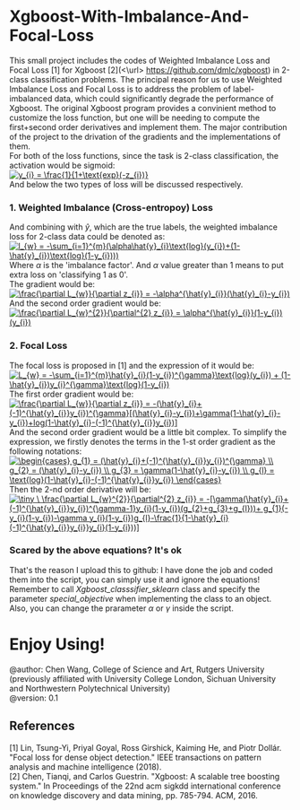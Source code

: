 # Xgboost-With-Imbalance-And-Focal-Loss
This small project includes the codes of Weighted Imbalance Loss and Focal Loss [1] for Xgboost [2](<\url> https://github.com/dmlc/xgboost) in 2-class classification problems. The principal reason for us to use Weighted Imbalance Loss and Focal Loss is to address the problem of label-imbalanced data, which could significantly degrade the performance of Xgboost. The original Xgboost program provides a convinient method to customize the loss function, but one will be needing to compute the first+second order derivatives and implement them. The major contribution of the project to the drivation of the gradients and the implementations of them.<br/>
For both of the loss functions, since the task is 2-class classification, the activation would be sigmoid: <br />
<a href="https://www.codecogs.com/eqnedit.php?latex=y_{i}&space;=&space;\frac{1}{1&plus;\text{exp}(-z_{i})}" target="_blank"><img src="https://latex.codecogs.com/gif.latex?y_{i}&space;=&space;\frac{1}{1&plus;\text{exp}(-z_{i})}" title="y_{i} = \frac{1}{1+\text{exp}(-z_{i})}" /></a> <br />
And below the two types of loss will be discussed respectively. <br />
### 1. Weighted Imbalance (Cross-entropoy) Loss
And combining with $\hat{y}$, which are the true labels, the weighted imbalance loss for 2-class data could be denoted as: <br />
<a href="https://www.codecogs.com/eqnedit.php?latex=l_{w}&space;=&space;-\sum_{i=1}^{m}(\alpha\hat{y}_{i}\text{log}(y_{i})&plus;(1-\hat{y}_{i})\text{log}(1-y_{i})))" target="_blank"><img src="https://latex.codecogs.com/gif.latex?l_{w}&space;=&space;-\sum_{i=1}^{m}(\alpha\hat{y}_{i}\text{log}(y_{i})&plus;(1-\hat{y}_{i})\text{log}(1-y_{i})))" title="l_{w} = -\sum_{i=1}^{m}(\alpha\hat{y}_{i}\text{log}(y_{i})+(1-\hat{y}_{i})\text{log}(1-y_{i})))" /></a>
<br />
Where $\alpha$ is the 'imbalance factor'. And $\alpha$ value greater than 1 means to put extra loss on 'classifying 1 as 0'.<br />
The gradient would be: <br />
<a href="https://www.codecogs.com/eqnedit.php?latex=\frac{\partial&space;L_{w}}{\partial&space;z_{i}}&space;=&space;-\alpha^{\hat{y}_{i}}(\hat{y}_{i}-y_{i})" target="_blank"><img src="https://latex.codecogs.com/gif.latex?\frac{\partial&space;L_{w}}{\partial&space;z_{i}}&space;=&space;-\alpha^{\hat{y}_{i}}(\hat{y}_{i}-y_{i})" title="\frac{\partial L_{w}}{\partial z_{i}} = -\alpha^{\hat{y}_{i}}(\hat{y}_{i}-y_{i})" /></a>  <br />
And the second order gradient would be: <br />
<a href="https://www.codecogs.com/eqnedit.php?latex=\frac{\partial&space;L_{w}^{2}}{\partial^{2}&space;z_{i}}&space;=&space;\alpha^{\hat{y}_{i}}(1-y_{i})(y_{i})" target="_blank"><img src="https://latex.codecogs.com/gif.latex?\frac{\partial&space;L_{w}^{2}}{\partial^{2}&space;z_{i}}&space;=&space;\alpha^{\hat{y}_{i}}(1-y_{i})(y_{i})" title="\frac{\partial L_{w}^{2}}{\partial^{2} z_{i}} = \alpha^{\hat{y}_{i}}(1-y_{i})(y_{i})" /></a>   <br />

### 2. Focal Loss
The focal loss is proposed in [1] and the expression of it would be: <br />
<a href="https://www.codecogs.com/eqnedit.php?latex=\dpi{150}&space;L_{w}&space;=&space;-\sum_{i=1}^{m}\hat{y}_{i}(1-y_{i})^{\gamma}\text{log}(y_{i})&space;&plus;&space;(1-\hat{y}_{i})y_{i}^{\gamma}\text{log}(1-y_{i})" target="_blank"><img src="https://latex.codecogs.com/gif.latex?\dpi{150}&space;L_{w}&space;=&space;-\sum_{i=1}^{m}\hat{y}_{i}(1-y_{i})^{\gamma}\text{log}(y_{i})&space;&plus;&space;(1-\hat{y}_{i})y_{i}^{\gamma}\text{log}(1-y_{i})" title="L_{w} = -\sum_{i=1}^{m}\hat{y}_{i}(1-y_{i})^{\gamma}\text{log}(y_{i}) + (1-\hat{y}_{i})y_{i}^{\gamma}\text{log}(1-y_{i})" /></a> <br />
The first order gradient would be: <br />
<a href="https://www.codecogs.com/eqnedit.php?latex=\frac{\partial&space;L_{w}}{\partial&space;z_{i}}&space;=&space;-(\hat{y}_{i}&plus;(-1)^{\hat{y}_{i}}y_{i})^{\gamma}[(\hat{y}_{i}-y_{i})&plus;\gamma(1-\hat{y}_{i}-y_{i})&plus;log(1-\hat{y}_{i}-(-1)^{\hat{y}_{i}}y_{i})]" target="_blank"><img src="https://latex.codecogs.com/gif.latex?\frac{\partial&space;L_{w}}{\partial&space;z_{i}}&space;=&space;-(\hat{y}_{i}&plus;(-1)^{\hat{y}_{i}}y_{i})^{\gamma}[(\hat{y}_{i}-y_{i})&plus;\gamma(1-\hat{y}_{i}-y_{i})&plus;log(1-\hat{y}_{i}-(-1)^{\hat{y}_{i}}y_{i})]" title="\frac{\partial L_{w}}{\partial z_{i}} = -(\hat{y}_{i}+(-1)^{\hat{y}_{i}}y_{i})^{\gamma}[(\hat{y}_{i}-y_{i})+\gamma(1-\hat{y}_{i}-y_{i})+log(1-\hat{y}_{i}-(-1)^{\hat{y}_{i}}y_{i})]" /></a>      <br />
And the second order gradient would be a little bit complex. To simplify the expression, we firstly denotes the terms in the 1-st order gradient as the following notations: <br />
<a href="https://www.codecogs.com/eqnedit.php?latex=\begin{cases}&space;g_{1}&space;=&space;(\hat{y}_{i}&plus;(-1)^{\hat{y}_{i}}y_{i})^{\gamma}&space;\\&space;g_{2}&space;=&space;(\hat{y}_{i}-y_{i})&space;\\&space;g_{3}&space;=&space;\gamma(1-\hat{y}_{i}-y_{i})&space;\\&space;g_{l}&space;=&space;\text{log}(1-\hat{y}_{i}-(-1)^{\hat{y}_{i}}y_{i})&space;\end{cases}" target="_blank"><img src="https://latex.codecogs.com/gif.latex?\begin{cases}&space;g_{1}&space;=&space;(\hat{y}_{i}&plus;(-1)^{\hat{y}_{i}}y_{i})^{\gamma}&space;\\&space;g_{2}&space;=&space;(\hat{y}_{i}-y_{i})&space;\\&space;g_{3}&space;=&space;\gamma(1-\hat{y}_{i}-y_{i})&space;\\&space;g_{l}&space;=&space;\text{log}(1-\hat{y}_{i}-(-1)^{\hat{y}_{i}}y_{i})&space;\end{cases}" title="\begin{cases} g_{1} = (\hat{y}_{i}+(-1)^{\hat{y}_{i}}y_{i})^{\gamma} \\ g_{2} = (\hat{y}_{i}-y_{i}) \\ g_{3} = \gamma(1-\hat{y}_{i}-y_{i}) \\ g_{l} = \text{log}(1-\hat{y}_{i}-(-1)^{\hat{y}_{i}}y_{i}) \end{cases}" /></a>  <br />
Then the 2-nd order derivative will be: <br />
<a href="https://www.codecogs.com/eqnedit.php?latex=\dpi{200}&space;\tiny&space;\&space;\frac{\partial&space;L_{w}^{2}}{\partial^{2}&space;z_{i}}&space;=&space;-[\gamma(\hat{y}_{i}&plus;(-1)^{\hat{y}_{i}}y_{i})^{\gamma-1}y_{i}(1-y_{i})(g_{2}&plus;g_{3}&plus;g_{l}))&plus;&space;g_{1}(-y_{i}(1-y_{i})-\gamma&space;y_{i}(1-y_{i})g_{l}-\frac{1}{1-\hat{y}_{i}(-1)^{\hat{y}_{i}}y_{i}}y_{i}(1-y_{i}))]" target="_blank"><img src="https://latex.codecogs.com/gif.latex?\dpi{200}&space;\tiny&space;\&space;\frac{\partial&space;L_{w}^{2}}{\partial^{2}&space;z_{i}}&space;=&space;-[\gamma(\hat{y}_{i}&plus;(-1)^{\hat{y}_{i}}y_{i})^{\gamma-1}y_{i}(1-y_{i})(g_{2}&plus;g_{3}&plus;g_{l}))&plus;&space;g_{1}(-y_{i}(1-y_{i})-\gamma&space;y_{i}(1-y_{i})g_{l}-\frac{1}{1-\hat{y}_{i}(-1)^{\hat{y}_{i}}y_{i}}y_{i}(1-y_{i}))]" title="\tiny \ \frac{\partial L_{w}^{2}}{\partial^{2} z_{i}} = -[\gamma(\hat{y}_{i}+(-1)^{\hat{y}_{i}}y_{i})^{\gamma-1}y_{i}(1-y_{i})(g_{2}+g_{3}+g_{l}))+ g_{1}(-y_{i}(1-y_{i})-\gamma y_{i}(1-y_{i})g_{l}-\frac{1}{1-\hat{y}_{i}(-1)^{\hat{y}_{i}}y_{i}}y_{i}(1-y_{i}))]" /></a> <br />

### Scared by the above equations? It's ok
That's the reason I upload this to github: I have done the job and coded them into the script, you can simply use it and ignore the equations! Remember to call *Xgboost_classsifier_sklearn* class and specify the parameter *special_objective* when implementing the class to an object. Also, you can change the prarameter $\alpha$ or $\gamma$ inside the script.

# Enjoy Using!
@author: Chen Wang, College of Science and Art, Rutgers University (previously affiliated with University College London, Sichuan University and Northwestern Polytechnical University) <br/>
@version: 0.1

## References
[1] Lin, Tsung-Yi, Priyal Goyal, Ross Girshick, Kaiming He, and Piotr Dollár. "Focal loss for dense object detection." IEEE transactions on pattern analysis and machine intelligence (2018). <br/>
[2] Chen, Tianqi, and Carlos Guestrin. "Xgboost: A scalable tree boosting system." In Proceedings of the 22nd acm sigkdd international conference on knowledge discovery and data mining, pp. 785-794. ACM, 2016.
